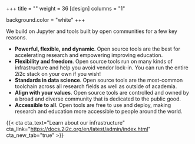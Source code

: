 +++
title = ""
weight = 36
[design]
  columns = "1"

background.color = "white"
+++

We build on Jupyter and tools built by open communities for a few key reasons.

- **Powerful, flexible, and dynamic**. Open source tools are the best for accelerating research and empowering improving education.
- **Flexibility and freedom**. Open source tools run on many kinds of infrastructure and help you avoid vendor lock-in. You can run the entire 2i2c stack on your own if you wish!
- **Standards in data science**. Open source tools are the most-common toolchain across all research fields as well as outside of academia.
- **Align with your values**. Open source tools are controlled and owned by a broad and diverse community that is dedicated to the public good.
- **Accessible to all**. Open tools are free to use and deploy, making research and education more accessible to people around the world.

<div class="cta-group">

{{< cta cta_text="Learn about our infrastructure" cta_link="https://docs.2i2c.org/en/latest/admin/index.html" cta_new_tab="true" >}}

</div>
